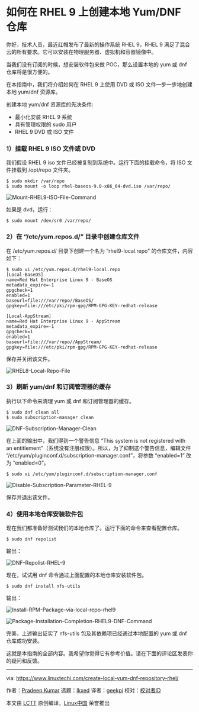 [#]: subject: "How to Create Local Yum/DNF Repository on RHEL 9"
[#]: via: "https://www.linuxtechi.com/create-local-yum-dnf-repository-rhel/"
[#]: author: "Pradeep Kumar https://www.linuxtechi.com/author/pradeep/"
[#]: collector: "lkxed"
[#]: translator: "geekpi"
[#]: reviewer: " "
[#]: publisher: " "
[#]: url: " "

如何在 RHEL 9 上创建本地 Yum/DNF 仓库
======
你好，技术人员，最近红帽发布了最新的操作系统 RHEL 9，RHEL 9 满足了混合云的所有要求。它可以安装在物理服务器、虚拟机和容器镜像中。

当我们没有订阅的时候，想安装软件包来做 POC，那么设置本地的 yum 或 dnf 仓库将是很方便的。

在本指南中，我们将介绍如何在 RHEL 9 上使用 DVD 或 ISO 文件一步一步地创建本地 yum/dnf 资源库。

创建本地 yum/dnf 资源库的先决条件:

* 最小化安装 RHEL 9 系统
* 具有管理权限的 sudo 用户
* RHEL 9 DVD 或 ISO 文件

### 1）挂载 RHEL 9 ISO 文件或 DVD

我们假设 RHEL 9 iso 文件已经被复制到系统中。运行下面的挂载命令，将 ISO 文件挂载到 /opt/repo 文件夹。

```
$ sudo mkdir /var/repo
$ sudo mount -o loop rhel-baseos-9.0-x86_64-dvd.iso /var/repo/
```

![Mount-RHEL9-ISO-File-Command][1]

如果是 dvd，运行：

```
$ sudo mount /dev/sr0 /var/repo/
```

### 2）在 “/etc/yum.repos.d/” 目录中创建仓库文件

在 /etc/yum.repos.d/ 目录下创建一个名为 “rhel9-local.repo” 的仓库文件，内容如下：

```
$ sudo vi /etc/yum.repos.d/rhel9-local.repo
[Local-BaseOS]
name=Red Hat Enterprise Linux 9 - BaseOS
metadata_expire=-1
gpgcheck=1
enabled=1
baseurl=file:///var/repo//BaseOS/
gpgkey=file:///etc/pki/rpm-gpg/RPM-GPG-KEY-redhat-release

[Local-AppStream]
name=Red Hat Enterprise Linux 9 - AppStream
metadata_expire=-1
gpgcheck=1
enabled=1
baseurl=file:///var/repo//AppStream/
gpgkey=file:///etc/pki/rpm-gpg/RPM-GPG-KEY-redhat-release
```

保存并关闭该文件。

![RHEL8-Local-Repo-File][2]

### 3）刷新 yum/dnf 和订阅管理器的缓存

执行以下命令来清理 yum 或 dnf 和订阅管理器的缓存。

```
$ sudo dnf clean all
$ sudo subscription-manager clean
```

![DNF-Subscription-Manager-Clean][3]

在上面的输出中，我们得到一个警告信息 “This system is not registered with an entitlement”（系统没有注册权限）。所以，为了抑制这个警告信息，编辑文件 “/etc/yum/pluginconf.d/subscription-manager.conf”，将参数 “enabled=1” 改为 “enabled=0”。

```
$ sudo vi /etc/yum/pluginconf.d/subscription-manager.conf
```

![Disable-Subscription-Parameter-RHEL-9][4]

保存并退出该文件。

### 4）使用本地仓库安装软件包

现在我们都准备好测试我们的本地仓库了。运行下面的命令来查看配置仓库。

```
$ sudo dnf repolist
```

输出：

![DNF-Repolist-RHEL-9][5]

现在，试试用 dnf 命令通过上面配置的本地仓库安装软件包。

```
$ sudo dnf install nfs-utils
```

输出：

![Install-RPM-Package-via-local-repo-rhel9][6]

![Package-Installation-Completion-RHEL9-DNF-Command][7]

完美，上述输出证实了 nfs-utils 包及其依赖项已经通过本地配置的 yum 或 dnf 仓库成功安装。

这就是本指南的全部内容。我希望你觉得它有参考价值。请在下面的评论区发表你的疑问和反馈。

--------------------------------------------------------------------------------

via: https://www.linuxtechi.com/create-local-yum-dnf-repository-rhel/

作者：[Pradeep Kumar][a]
选题：[lkxed][b]
译者：[geekpi](https://github.com/geekpi)
校对：[校对者ID](https://github.com/校对者ID)

本文由 [LCTT](https://github.com/LCTT/TranslateProject) 原创编译，[Linux中国](https://linux.cn/) 荣誉推出

[a]: https://www.linuxtechi.com/author/pradeep/
[b]: https://github.com/lkxed
[1]: https://www.linuxtechi.com/wp-content/uploads/2022/06/Mount-RHEL9-ISO-File-Command.png
[2]: https://www.linuxtechi.com/wp-content/uploads/2022/06/RHEL8-Local-Repo-File.png
[3]: https://www.linuxtechi.com/wp-content/uploads/2022/06/DNF-Subscription-Manager-Clean.png
[4]: https://www.linuxtechi.com/wp-content/uploads/2022/06/Disable-Subscription-Parameter-RHEL-9.png
[5]: https://www.linuxtechi.com/wp-content/uploads/2022/06/DNF-Repolist-RHEL-9.png
[6]: https://www.linuxtechi.com/wp-content/uploads/2022/06/Install-RPM-Package-via-local-repo-rhel9.png
[7]: https://www.linuxtechi.com/wp-content/uploads/2022/06/Package-Installation-Completion-RHEL9-DNF-Command.png

